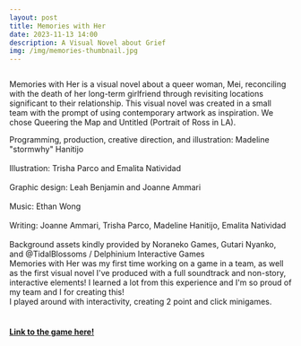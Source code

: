```yaml
---
layout: post
title: Memories with Her
date: 2023-11-13 14:00
description: A Visual Novel about Grief
img: /img/memories-thumbnail.jpg
---
```


<div class="img_row">
	<a href="https://stormwhy.itch.io/memories-with-her" target="_blank"><img class="col three" src="{{ site.baseurl }}/img/memories_banner.jpg" alt="" title="Memories with Her Banner"/></a>
</div>

Memories with Her is a visual novel about a queer woman, Mei, reconciling with the death of her long-term girlfriend through revisiting locations significant to their relationship. This visual novel was created in a small team with the prompt of using contemporary artwork as inspiration. We chose Queering the Map and Untitled (Portrait of Ross in LA). 

<img class="col three" src="{{ site.baseurl }}/img/memories_start.jpg" alt="" title="Memories with Her Start Screen"/>
<br>
Programming, production, creative direction, and illustration: Madeline "stormwhy" Hanitijo 
<br>
<br>
Illustration: Trisha Parco and Emalita Natividad 
<br>
<br>
Graphic design: Leah Benjamin and Joanne Ammari 
<br>
<br>
Music: Ethan Wong 
<br>
<br>
Writing: Joanne Ammari, Trisha Parco, Madeline Hanitijo, Emalita Natividad 
<br>
<br>
Background assets kindly provided by Noraneko Games, Gutari Nyanko, and @TidalBlossoms / Delphinium Interactive Games
<br>

<img class="col two" src="{{ site.baseurl }}/img/go_lesbians.jpg" alt="" title="Let's go lesbians!"/>
<br>
Memories with Her was my first time working on a game in a team, as well as the first visual novel I've produced with a full soundtrack and non-story, interactive elements! I learned a lot from this experience and I'm so proud of my team and I for creating this!

<br>
I played around with interactivity, creating 2 point and click minigames.
<br>
<img class="col half" src="{{ site.baseurl }}/img/funny_map.jpg" alt="" title="Mei's map"/>
<img class="col half" src="{{ site.baseurl }}/img/room.jpg" alt="" title="the depression room!"/>

<h4><a href="https://stormwhy.itch.io/memories-with-her" target="_blank">Link to the game here!</a></h4>

